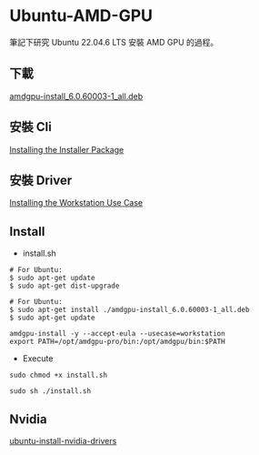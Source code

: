 # Ubuntu-AMD-GPU

筆記下研究 Ubuntu 22.04.6 LTS 安裝 AMD GPU 的過程。

## 下載

[amdgpu-install_6.0.60003-1_all.deb](https://www.amd.com/en/support/professional-graphics/amd-radeon-pro/amd-radeon-pro-w7000-series/amd-radeon-pro-w7900)

## 安裝 Cli
[Installing the Installer Package](https://amdgpu-install.readthedocs.io/en/latest/install-prereq.html#installing-the-installer-package)

## 安裝 Driver
[Installing the Workstation Use Case](https://amdgpu-install.readthedocs.io/en/latest/install-installing.html#installing-the-workstation-use-case)

## Install

- install.sh
```Shell
# For Ubuntu:
$ sudo apt-get update
$ sudo apt-get dist-upgrade

# For Ubuntu:
$ sudo apt-get install ./amdgpu-install_6.0.60003-1_all.deb
$ sudo apt-get update

amdgpu-install -y --accept-eula --usecase=workstation
export PATH=/opt/amdgpu-pro/bin:/opt/amdgpu/bin:$PATH
```

- Execute
```Shell
sudo chmod +x install.sh

sudo sh ./install.sh
```

## Nvidia
[ubuntu-install-nvidia-drivers](https://ivonblog.com/posts/ubuntu-install-nvidia-drivers/)